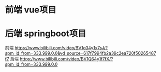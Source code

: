 # 前端 vue项目
# 后端 springboot项目
前端 https://www.bilibili.com/video/BV1q34y1x7sJ/?spm_id_from=333.999.0.0&vd_source=617f7994fb2a39c2ea720f50265487f7
后端 https://www.bilibili.com/video/BV1Q64y1f7fX/?spm_id_from=333.999.0.0